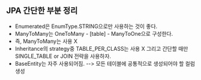 ## JPA 간단한 부분 정리
- Enumerated은 EnumType.STRING으로만 사용하는 것이 좋다.
- ManyToMany는 OneToMany - [table] - ManyToOne으로 구성한다.
- 즉, ManyToMany는 사용 X
- Inheritance의 strategy중 TABLE_PER_CLASS는 사용 X 그리고 간단할 때만 SINGLE_TABLE or JOIN 전략을 사용하자.
- BaseEntity는 자주 사용되어짐. --> 모든 테이블에 공통적으로 생성되어야 할 컬럼 생성